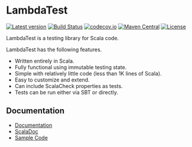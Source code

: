 # LambdaTest

[![Latest version](https://index.scala-lang.org/47deg/lambdatest/lambda-test/latest.svg)](https://index.scala-lang.org/47deg/lambdatest/lambda-test)
[![Build Status](https://travis-ci.org/47deg/LambdaTest.svg?branch=master)](https://travis-ci.org/47deg/LambdaTest)
[![codecov.io](http://codecov.io/github/47deg/LambdaTest/coverage.svg?branch=master)](http://codecov.io/github/47deg/LambdaTest?branch=master)
[![Maven Central](https://img.shields.io/maven-central/v/com.fortysevendeg/lambda-test_2.12.svg)](https://maven-badges.herokuapp.com/maven-central/com.fortysevendeg/lambda-test_2.12)
[![License](https://img.shields.io/badge/License-Apache%202.0-blue.svg)](https://opensource.org/licenses/Apache-2.0)

LambdaTest is a testing library for Scala code.

LambdaTest has the following features.

* Written entirely in Scala.
* Fully functional using immutable testing state.
* Simple with relatively little code (less than 1K lines of Scala).
* Easy to customize and extend.
* Can include ScalaCheck properties as tests.
* Tests can be run either via SBT or directly.


## Documentation

* [Documentation](https://47deg.github.io/LambdaTest/)
* [ScalaDoc](https://47deg.github.io/LambdaTest/api)
* [Sample Code](https://github.com/47deg/LambdaTest/tree/master/src/test/scala/demo)

